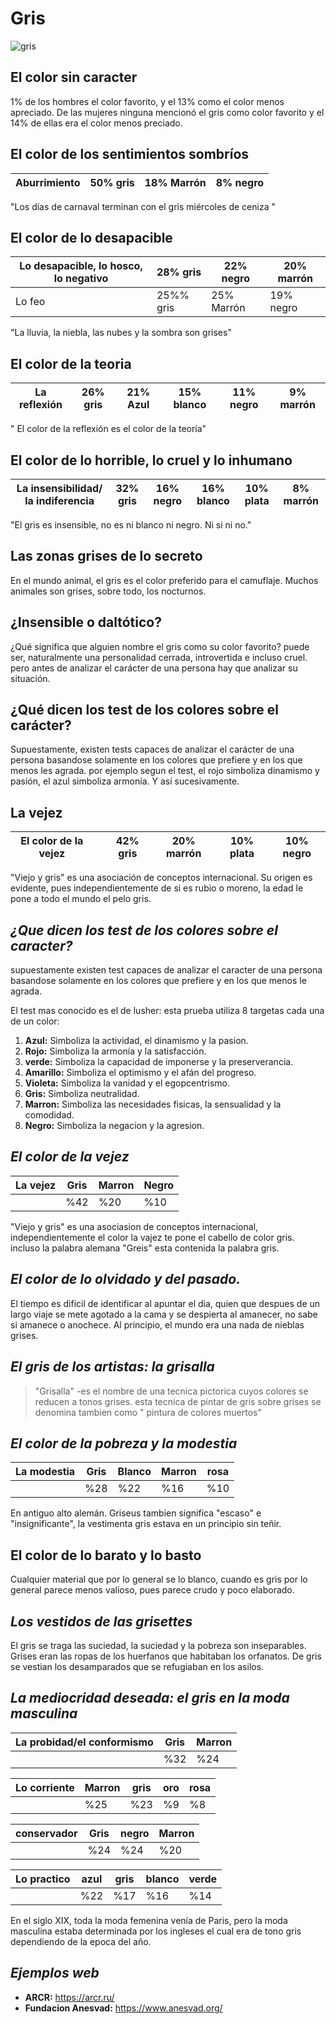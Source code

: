 # Gris

![gris](https://previews.123rf.com/images/snizhok/snizhok1407/snizhok140700006/29989764-albero-e-accedere-su-sfondo-grigio-triste-freddo-tardo-autunno.jpg?fj=1)



## El color sin caracter


1% de los hombres el color favorito, y el 13% como el color menos apreciado. De las mujeres ninguna mencionó el gris como color favorito y el 14% de ellas era el color menos preciado.

## El color de los sentimientos sombríos

| Aburrimiento | 50% gris | 18% Marrón | 8% negro |
| ------ | ------ | ------ | ------ |

"Los días de carnaval terminan con el gris miércoles de ceniza "

## El color de lo desapacible

| Lo desapacible, lo hosco, lo negativo | 28% gris | 22% negro | 20% marrón|
| ------ | ------ | ------ | ------ |
|  Lo feo | 25%% gris | 25% Marrón | 19% negro|

"La lluvia, la niebla, las nubes y la sombra son grises"

## El color de la teoria  

| La reflexión | 26% gris | 21% Azul | 15% blanco | 11% negro | 9% marrón|
| ------ | ------ | ------ | ------ | ------ | ------ |


" El color de la reflexión es el color de la teoría"

## El color de lo horrible, lo cruel y lo inhumano

|La insensibilidad/ la indiferencia | 32% gris |  16% negro | 16% blanco | 10% plata|8% marrón |
| ------ | ------ | ------ | ------ | ------ | ------ |

"El gris es insensible, no es ni blanco ni negro. Ni si ni no."

## Las zonas grises de lo secreto

En el mundo animal, el gris es el color preferido para el camuflaje. Muchos animales son grises, sobre todo, los nocturnos.

## ¿Insensible o daltótico?

¿Qué significa que alguien nombre el gris como su color favorito? puede ser, naturalmente una personalidad cerrada, introvertida e incluso cruel. pero antes de analizar el carácter de una persona hay que analizar su situación.

## ¿Qué dicen los test de los colores sobre el carácter?

Supuestamente, existen tests capaces de analizar el carácter de una persona basandose solamente en los colores que prefiere y en los que menos les agrada. 
por ejemplo segun el test, el rojo simboliza dinamismo y pasión, el azul simboliza armonía. Y así sucesivamente.

## La vejez

|El color de la vejez| | 42% gris | 20% marrón  | 10% plata| 10% negro |
| ------ | ------ | ------ | ------ | ------ | ------ |

 "Viejo y gris" es una asociación de conceptos internacional. Su origen es evidente, pues independientemente de si es rubio o moreno, la edad le pone a todo  el mundo el pelo gris.

## ***¿Que dicen los test de los colores sobre el caracter?***

supuestamente existen test capaces de analizar el caracter de una persona basandose solamente en los colores que prefiere y en los que menos le agrada.

El test mas conocido es el de lusher: esta prueba utiliza 8 targetas cada una de un color:

1. **Azul:** Simboliza la actividad, el dinamismo y la pasion.
2. **Rojo:** Simboliza la armonía y la satisfacción.
3. **verde:** Simboliza la capacidad de imponerse y la preserverancia.
4. **Amarillo:** Simboliza el optimismo y el afán del progreso.
5. **Violeta:** Simboliza la vanidad y el egopcentrismo.
6. **Gris:** Simboliza neutralidad.
7. **Marron:** Simboliza las necesidades fisicas, la sensualidad y la comodidad.
8. **Negro:** Simboliza la negacion y la agresion.

## ***El color de la vejez***

| La vejez | Gris | Marron | Negro |
|-----|-----|-----|-----|
||%42|%20|%10|

"Viejo y gris" es una asociasion de conceptos internacional, independientemente el color la vajez te pone el cabello de color gris. incluso la palabra alemana "Greis" esta contenida la palabra gris.

## ***El color de lo olvidado y del pasado.***

El tiempo es dificil de identificar al apuntar el dia, quien que despues de un largo viaje se mete agotado a la cama y se despierta al amanecer, no sabe si amanece o anochece.
Al principio, el mundo era una nada de nieblas grises.


## ***El gris de los artistas: la grisalla***

>"Grisalla" -es el nombre de una tecnica pictorica cuyos colores se reducen a tonos grises. esta tecnica de pintar de gris sobre grises se denomina tambien como " pintura de colores muertos"

## ***El color de la pobreza y la modestia*** 

| La modestia | Gris | Blanco | Marron | rosa |
|-----|-----|-----|-----|----|
| |%28|%22|%16|%10|

En antiguo alto alemán. Griseus tambien significa "escaso" e "insignificante", la vestimenta gris estava en un principio sin teñir.

##  El color de lo barato y lo basto

Cualquier material que por lo general se lo blanco, cuando es gris por lo general parece menos valioso, pues parece crudo y poco elaborado.

## ***Los vestidos de las grisettes***

El gris se traga las suciedad, la suciedad y la pobreza son inseparables.
Grises eran las ropas de los huerfanos que habitaban los orfanatos. De gris se vestian los desamparados que se refugiaban en los asilos.

## ***La mediocridad deseada: el gris en la moda masculina***

| La probidad/el conformismo  | Gris | Marron |
|-----|-----|-----|
| |%32|%24|

| Lo corriente | Marron | gris | oro | rosa |
|-----|-----|-----|-----|----|
| |%25|%23|%9|%8|

| conservador | Gris | negro | Marron | 
|-----|-----|-----|-----|
| |%24|%24|%20|

| Lo practico  | azul | gris | blanco | verde |
|-----|-----|-----|-----|----|
| |%22|%17|%16|%14|

En el siglo XIX, toda la moda femenina venía de Paris, pero la moda masculina estaba determinada por los ingleses el cual era de tono gris dependiendo de la epoca del año.

## ***Ejemplos web***

- **ARCR:**  https://arcr.ru/
- **Fundacion Anesvad:** https://www.anesvad.org/
